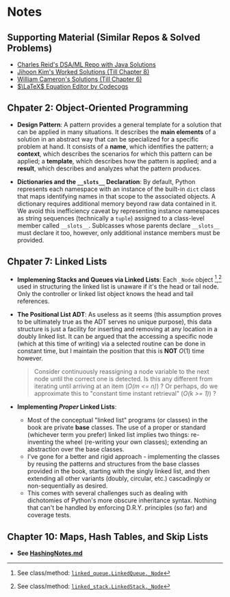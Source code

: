 # Notes

## Supporting Material (Similar Repos & Solved Problems)

- [Charles Reid's DSA/ML Repo with Java Solutions](https://github.com/charlesreid1/java)
- [Jihoon Kim's Worked Solutions (Till Chapter 8)](https://github.com/jihoonerd/Data_Structures_and_Algorithms_in_Python)
- [William Cameron's Solutions (Till Chapter 6)](https://github.com/wdlcameron/Solutions-to-Data-Structures-and-Algorithms-in-Python)
- [$`\LaTeX`$ Equation Editor by Codecogs](https://latex.codecogs.com/eqneditor/editor.php)

## Chpater 2: Object-Oriented Programming

- **Design Pattern**:
A pattern provides a general template for a solution that can be applied in many situations. 
It describes the **main elements** of a solution in an abstract way that can be specialized 
for a specific problem at hand. It consists of a **name**, which identifies the pattern; 
a **context**, which describes the scenarios for which this pattern can be applied; 
a **template**, which describes how the pattern is applied; 
and a **result**, which describes and analyzes what the pattern produces.


- **Dictionaries and the `__slots__` Declaration**:
By default, Python represents each namespace with an instance of the built-in `dict` class
that maps identifying names in that scope to the associated objects. A dictionary requires
additional memory beyond raw data contained in it. We avoid this inefficiency caveat by 
representing instance namespaces as string sequences (technically a `tuple`) assigned to
a class-level member called `__slots__`.
Sublcasses whose parents declare `__slots__` must declare it too, however, only additional
instance members must be provided. 


## Chpater 7: Linked Lists

- **Implemening Stacks and Queues via Linked Lists**:
Each `_Node` object [^1],[^2] used in structuring the linked list is unaware if it's the head or tail node. 
Only the controller or linked list object knows the head and tail references.


- **The Positional List ADT**:
As useless as it seems (this assumption proves to be ultimately true as the ADT serves no unique purpose), 
this data structure is just a facility for inserting and removing at any location in a doubly linked list.
It can be argued that the accessing a specific node (which at this time of writing) via a selected routine
can be done in constant time, but I maintain the position that this is **NOT** _O_(1) time however.
  >Consider continuously reassigning a node variable to the next node until the correct one is detected.
  Is this any different from iterating until arriving at an item (_O(m <= n)_) ? Or perhaps, do we approximate 
  this to "constant time instant retrieval" (_O(k >= 1)_) ?


- **Implementing _Proper_ Linked Lists**:
  - Most of the conceptual "linked list" programs (or classes) in the book are private **base** classes.
  The use of a proper or standard (whichever term you prefer) linked list implies two things:
  re-inventing the wheel (re-writing your own classes); extending an abstraction over the base classes.
  - I've gone for a better and rigid approach - implementing the classes by reusing the patterns and structures
  from the base classes provided in the book, starting with the singly linked list, and then extending 
  all other variants (doubly, circular, etc.) cascadingly or non-sequentially as desired.
  - This comes with several challenges such as dealing with dichotomies of Python's more obscure inheritance syntax.
  Nothing that can't be handled by enforcing D.R.Y. principles (so far) and coverage tests.


## Chapter 10: Maps, Hash Tables, and Skip Lists
- **See [HashingNotes.md](Chapter10/HashingNotes.md)**
  
[^1]: See class/method: [`linked_queue.LinkedQueue._Node`](../Goodrich/Chapter7/linked_queue.py)

[^2]: See class/method: [`linked_stack.LinkedStack._Node`](../Goodrich/Chapter7/linked_stack.py)